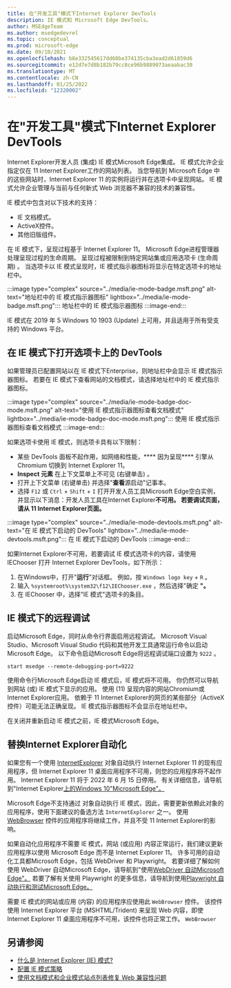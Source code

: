 ```yaml
---
title: 在"开发工具"模式下Internet Explorer DevTools
description: IE 模式和 Microsoft Edge DevTools。
author: MSEdgeTeam
ms.author: msedgedevrel
ms.topic: conceptual
ms.prod: microsoft-edge
ms.date: 09/10/2021
ms.openlocfilehash: b8e332545617dd60be374135cba3ead2d61859d6
ms.sourcegitcommit: e12d7e7d8b182b79cc8ce96b9889073aeaabac30
ms.translationtype: MT
ms.contentlocale: zh-CN
ms.lasthandoff: 01/25/2022
ms.locfileid: "12320002"
---
```

# <a name="use-devtools-in-internet-explorer-mode"></a>在"开发工具"模式下Internet Explorer DevTools

Internet Explorer开发人员 (集成) IE 模式Microsoft Edge集成。   IE 模式允许企业指定仅在 11 Internet Explorer工作的网站列表。  当您导航到 Microsoft Edge 中的这些网站时，Internet Explorer 11 的实例将运行并在选项卡中呈现网站。 IE 模式允许企业管理与当前与任何新式 Web 浏览器不兼容的技术的兼容性。

IE 模式中包含对以下技术的支持：

*   IE 文档模式。
*   ActiveX控件。
*   其他旧版组件。

在 IE 模式下，呈现过程基于 Internet Explorer 11。  Microsoft Edge进程管理器处理呈现过程的生命周期。  呈现过程被限制到特定网站集或应用选项卡 (生命周期) 。  当选项卡以 IE 模式呈现时，IE 模式指示器图标将显示在特定选项卡的地址栏中。

:::image type="complex" source="../media/ie-mode-badge.msft.png" alt-text="地址栏中的 IE 模式指示器图标" lightbox="../media/ie-mode-badge.msft.png":::
   地址栏中的 IE 模式指示器图标
:::image-end:::

IE 模式在 2019 年 5 Windows 10 1903 (Update) 上可用，并且适用于所有受支持的 Windows 平台。


<!-- ====================================================================== -->
## <a name="open-devtools-on-a-tab-in-ie-mode"></a>在 IE 模式下打开选项卡上的 DevTools

如果管理员已配置网站以在 IE 模式下Enterprise，则地址栏中会显示 IE 模式指示器图标。  若要在 IE 模式下查看网站的文档模式，请选择地址栏中的 IE 模式指示器图标。

:::image type="complex" source="../media/ie-mode-badge-doc-mode.msft.png" alt-text="使用 IE 模式指示器图标查看文档模式" lightbox="../media/ie-mode-badge-doc-mode.msft.png":::
   使用 IE 模式指示器图标查看文档模式
:::image-end:::

如果选项卡使用 IE 模式，则选项卡具有以下限制：

*  某些 DevTools 面板不起作用，如网络和性能，**** 因为呈现**** 引擎从 Chromium 切换到 Internet Explorer 11。
*  **Inspect 元素** 在上下文菜单上不可见 (右键单击) 。
*  打开上下文菜单 (右键单击) 并选择"**查看**源启动"记事本。
*  选择 `F12` 或 `Ctrl` + `Shift` + `I` 打开开发人员工具Microsoft Edge空白实例，并显示以下消息：开发人员工具在Internet Explorer**不可用。 若要调试页面，请从 11 Internet Explorer页面。**

:::image type="complex" source="../media/ie-mode-devtools.msft.png" alt-text="在 IE 模式下启动的 DevTools" lightbox="../media/ie-mode-devtools.msft.png":::
   在 IE 模式下启动的 DevTools
:::image-end:::

如果Internet Explorer不可用，若要调试 IE 模式选项卡的内容，请使用 IEChooser 打开 Internet Explorer DevTools，如下所示：

1.  在Windows中，打开"**运行**"对话框。  例如，按 `Windows logo key`  +  `R` 。
1.  输入 `%systemroot%\system32\f12\IEChooser.exe` ，然后选择"确定 **"。**
1.  在 IEChooser 中，选择"IE 模式"选项卡的条目。


<!-- ====================================================================== -->
## <a name="remote-debugging-in-ie-mode"></a>IE 模式下的远程调试

启动Microsoft Edge，同时从命令行界面启用远程调试。  Microsoft Visual Studio、Microsoft Visual Studio 代码和其他开发工具通常运行命令以启动Microsoft Edge。  以下命令启动Microsoft Edge将远程调试端口设置为 `9222` 。

```shell
start msedge --remote-debugging-port=9222
```

使用命令行Microsoft Edge启动 IE 模式后，IE 模式将不可用。  你仍然可以导航到网站 (或) IE 模式下显示的应用。  使用 (11) 呈现内容的网站Chromium或Internet Explorer应用。  依赖于 11 Internet Explorer的网页的某些部分（ActiveX控件）可能无法正确呈现。  IE 模式指示器图标不会显示在地址栏中。

在关闭并重新启动 IE 模式之前，IE 模式Microsoft Edge。


<!-- ====================================================================== -->
## <a name="replace-internet-explorer-automation"></a>替换Internet Explorer自动化

如果您有一个使用 [InternetExplorer](/previous-versions/windows/internet-explorer/ie-developer/platform-apis/aa752084(v=vs.85)) 对象自动执行 Internet Explorer 11 的现有应用程序，但 Internet Explorer 11 桌面应用程序不可用，则您的应用程序将不起作用。  Internet Explorer 11 将于 2022 年 6 月 15 日停用。  有关详细信息，请导航到"Internet Explorer[上的Windows 10"Microsoft Edge"。](https://blogs.windows.com/windowsexperience/2021/05/19/the-future-of-internet-explorer-on-windows-10-is-in-microsoft-edge/)

Microsoft Edge不支持通过 对象自动执行 IE 模式，因此，需要更新依赖此对象的应用程序，使用下面建议的备选方法 `InternetExplorer` 之一。  使用 [WebBrowser](/previous-versions/windows/internet-explorer/ie-developer/platform-apis/aa752040(v=vs.85)) 控件的应用程序将继续工作，并且不受 11 Internet Explorer的影响。

如果自动化应用程序不需要 IE 模式，网站 (或应用) 内容正常运行，我们建议更新应用程序以使用 Microsoft Edge 而不是 Internet Explorer 11。  许多可用的自动化工具都Microsoft Edge，包括 WebDriver 和 Playwright。  若要详细了解如何使用 WebDriver 自动Microsoft Edge，请导航到"使用[WebDriver 自动Microsoft Edge"。](../../webdriver-chromium/index.md)  若要了解有关使用 Playwright 的更多信息，请导航到使用[Playwright 自动执行和测试Microsoft Edge。](../../playwright/index.md)

需要 IE 模式的网站或应用 (内容) 的应用程序应使用此 `WebBrowser` 控件。  该控件使用 Internet Explorer 平台 (MSHTML/Trident) 来呈现 Web 内容，即使 Internet Explorer 11 桌面应用程序不可用，该控件也将正常工作。 `WebBrowser`


<!-- ====================================================================== -->
## <a name="see-also"></a>另请参阅

*  [什么是 Internet Explorer (IE) 模式?](/deployedge/edge-ie-mode)
*  [配置 IE 模式策略](/deployedge/edge-ie-mode-policies)
*  [使用文档模式和企业模式站点列表修复 Web 兼容性问题](/internet-explorer/ie11-deploy-guide/fix-compat-issues-with-doc-modes-and-enterprise-mode-site-list)
